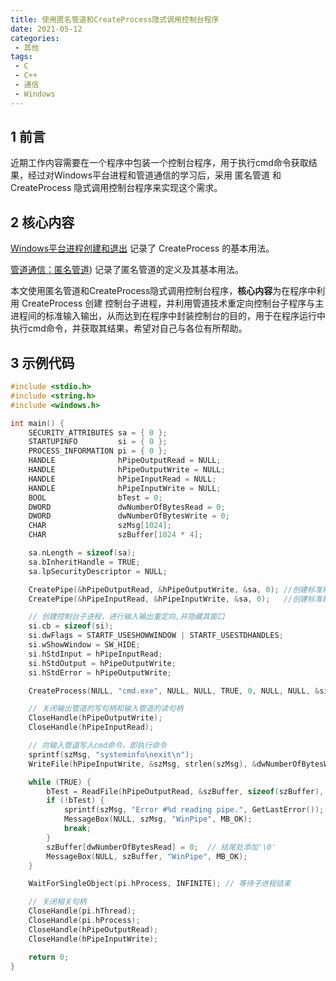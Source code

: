 ```yaml
---
title: 使用匿名管道和CreateProcess隐式调用控制台程序
date: 2021-05-12
categories:
 - 其他
tags:
 - C
 - C++
 - 通信
 - Windows
---
```


## 1 前言

近期工作内容需要在一个程序中包装一个控制台程序，用于执行cmd命令获取结果，经过对Windows平台进程和管道通信的学习后，采用 匿名管道 和 CreateProcess 隐式调用控制台程序来实现这个需求。

## 2 核心内容

[Windows平台进程创建和退出](./windows_process.md) 记录了 CreateProcess 的基本用法。

[管道通信：匿名管道](./pipeline_anonymous.md)) 记录了匿名管道的定义及其基本用法。

本文使用匿名管道和CreateProcess隐式调用控制台程序，**核心内容**为在程序中利用 CreateProcess 创建 控制台子进程，并利用管道技术重定向控制台子程序与主进程间的标准输入输出，从而达到在程序中封装控制台的目的，用于在程序运行中执行cmd命令，并获取其结果，希望对自己与各位有所帮助。

## 3 示例代码

```cpp
#include <stdio.h>
#include <string.h>
#include <windows.h>

int main() {
	SECURITY_ATTRIBUTES sa = { 0 };
	STARTUPINFO         si = { 0 };
	PROCESS_INFORMATION pi = { 0 };
	HANDLE              hPipeOutputRead = NULL;
	HANDLE              hPipeOutputWrite = NULL;
	HANDLE              hPipeInputRead = NULL;
	HANDLE              hPipeInputWrite = NULL;
	BOOL                bTest = 0;
	DWORD               dwNumberOfBytesRead = 0;
	DWORD               dwNumberOfBytesWrite = 0;
	CHAR                szMsg[1024];
	CHAR                szBuffer[1024 * 4];

	sa.nLength = sizeof(sa);
	sa.bInheritHandle = TRUE;
	sa.lpSecurityDescriptor = NULL;

	CreatePipe(&hPipeOutputRead, &hPipeOutputWrite, &sa, 0); //创建标准输出管道
	CreatePipe(&hPipeInputRead, &hPipeInputWrite, &sa, 0);   //创建标准输入管道

	// 创建控制台子进程，进行输入输出重定向,并隐藏其窗口
	si.cb = sizeof(si);
	si.dwFlags = STARTF_USESHOWWINDOW | STARTF_USESTDHANDLES;
	si.wShowWindow = SW_HIDE;
	si.hStdInput = hPipeInputRead;
	si.hStdOutput = hPipeOutputWrite;
	si.hStdError = hPipeOutputWrite;

	CreateProcess(NULL, "cmd.exe", NULL, NULL, TRUE, 0, NULL, NULL, &si, &pi);

	// 关闭输出管道的写句柄和输入管道的读句柄
	CloseHandle(hPipeOutputWrite);
	CloseHandle(hPipeInputRead);

	// 向输入管道写入cmd命令，即执行命令
	sprintf(szMsg, "systeminfo\nexit\n");
	WriteFile(hPipeInputWrite, &szMsg, strlen(szMsg), &dwNumberOfBytesWrite, NULL);

	while (TRUE) {
		bTest = ReadFile(hPipeOutputRead, &szBuffer, sizeof(szBuffer), &dwNumberOfBytesRead, NULL);
		if (!bTest) {
			sprintf(szMsg, "Error #%d reading pipe.", GetLastError());
			MessageBox(NULL, szMsg, "WinPipe", MB_OK);
			break;
		}
		szBuffer[dwNumberOfBytesRead] = 0;  // 结尾处添加'\0'
		MessageBox(NULL, szBuffer, "WinPipe", MB_OK);
	}

	WaitForSingleObject(pi.hProcess, INFINITE); // 等待子进程结束 

	// 关闭相关句柄
	CloseHandle(pi.hThread);
	CloseHandle(pi.hProcess);
	CloseHandle(hPipeOutputRead);
	CloseHandle(hPipeInputWrite);

	return 0;
}
```
